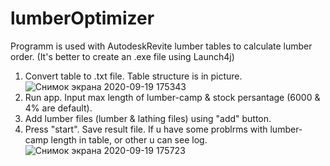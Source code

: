 # lumberOptimizer
Programm is used with AutodeskRevitе lumber tables to calculate lumber order.
(It's better to create an .exe file using Launch4j)
1. Convert table to .txt file. Table structure is in picture.
![Снимок экрана 2020-09-19 175343](https://user-images.githubusercontent.com/45212444/93670267-dc8b8b00-faa2-11ea-926a-c6750b8583e2.png)
2. Run app. Input max length of lumber-camp & stock persantage (6000 & 4% are default).
3. Add lumber files (lumber & lathing files) using "add" button.
3. Press "start". Save result file.
If u have some problrms with lumber-camp length in table, or other u can see log.
![Снимок экрана 2020-09-19 175723](https://user-images.githubusercontent.com/45212444/93670306-312f0600-faa3-11ea-8916-a9f93b9ccd84.png)
